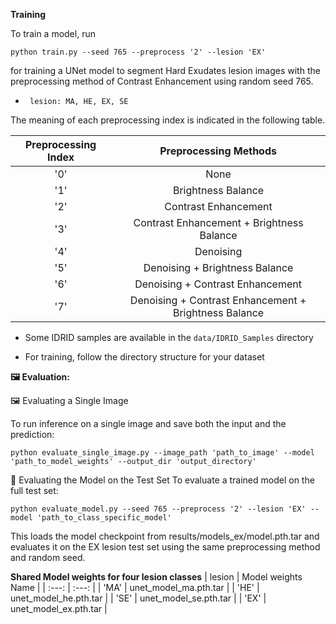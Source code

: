**Training**

To train a model, run 

```
python train.py --seed 765 --preprocess '2' --lesion 'EX'
``` 

for training a UNet model to segment Hard Exudates lesion images with the preprocessing method of Contrast Enhancement using random seed 765.

- ``` lesion: MA, HE, EX, SE```

The meaning of each preprocessing index is indicated in the following table.

| Preprocessing Index | Preprocessing Methods |
| :---: | :---: |
| '0' | None |
| '1' | Brightness Balance |
| '2' | Contrast Enhancement |
| '3' | Contrast Enhancement + Brightness Balance |
| '4' | Denoising |
| '5' | Denoising + Brightness Balance |
| '6' | Denoising + Contrast Enhancement |
| '7' | Denoising + Contrast Enhancement + Brightness Balance |


- Some IDRID samples are available in the ```data/IDRID_Samples``` directory
  
- For training, follow the directory structure for your dataset



**🖼️ Evaluation:**


🖼️ Evaluating a Single Image

To run inference on a single image and save both the input and the prediction:

```
python evaluate_single_image.py --image_path 'path_to_image' --model 'path_to_model_weights' --output_dir 'output_directory'
```


🧪 Evaluating the Model on the Test Set
To evaluate a trained model on the full test set:

```
python evaluate_model.py --seed 765 --preprocess '2' --lesion 'EX' --model 'path_to_class_specific_model'
```
This loads the model checkpoint from results/models_ex/model.pth.tar and evaluates it on the EX lesion test set using the same preprocessing method and random seed.



**Shared Model weights for four lesion classes**
| lesion | Model weights Name |
| :---: | :---: |
| 'MA' | unet_model_ma.pth.tar |
| 'HE' | unet_model_he.pth.tar |
| 'SE' | unet_model_se.pth.tar |
| 'EX' | unet_model_ex.pth.tar |



